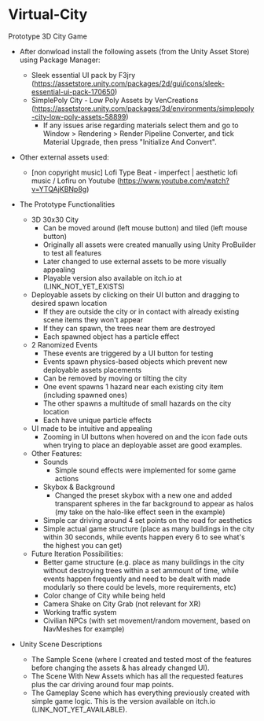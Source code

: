 # Virtual-City
Prototype 3D City Game
- After donwload install the following assets (from the Unity Asset Store) using Package Manager:
    -   Sleek essential UI pack by F3jry (https://assetstore.unity.com/packages/2d/gui/icons/sleek-essential-ui-pack-170650)
    - SimplePoly City - Low Poly Assets by VenCreations (https://assetstore.unity.com/packages/3d/environments/simplepoly-city-low-poly-assets-58899)
        - If any issues arise regarding materials select them and go to Window > Rendering > Render Pipeline Converter, and tick Material Upgrade, then press "Initialize And Convert".
- Other external assets used:
    - [non copyright music] Lofi Type Beat - imperfect | aesthetic lofi music / Lofiru on Youtube (https://www.youtube.com/watch?v=YTQAjKBNp8g)

- The Prototype Functionalities
    - 3D 30x30 City
        -  Can be moved around (left mouse button) and tiled (left mouse button)
        - Originally all assets were created manually using Unity ProBuilder to test all features
        - Later changed to use external assets to be more visually appealing
        - Playable version also available on itch.io at (LINK_NOT_YET_EXISTS)
    - Deployable assets by clicking on their UI button and dragging to desired spawn location
        - If they are outside the city or in contact with already existing scene items they won't appear
        - If they can spawn, the trees near them are destroyed
        - Each spawned object has a particle effect
    -  2 Ranomized Events
        - These events are triggered by a UI button for testing
        - Events spawn physics-based objects which prevent new deployable assets placements
        - Can be removed by moving or tilting the city
        - One event spawns 1 hazard near each existing city item (including spawned ones)
        - The other spawns a multitude of small hazards on the city location
        - Each have unique particle effects
    - UI made to be intuitive and appealing
        - Zooming in UI buttons when hovered on and the icon fade outs when trying to place an deployable asset are good examples.
    - Other Features:
        - Sounds
            - Simple sound effects were implemented for some game actions
        - Skybox & Background
            - Changed the preset skybox with a new one and added transparent spheres in the far background to appear as halos (my take on the halo-like effect seen in the example)
        - Simple car driving around 4 set points on the road for aesthetics
        - Simple actual game structure (place as many buildings in the city within 30 seconds, while events happen every 6 to see what's the highest you can get)
    - Future Iteration Possibilities:
        - Better game structure (e.g. place as many buildings in the city without destroying trees within a set ammount of time, while events happen frequently and need to be dealt with made modularly so there could be levels, more requirements, etc)
        - Color change of City while being held
        - Camera Shake on City Grab (not relevant for XR)
        - Working traffic system
        - Civilian NPCs (with set movement/random movement, based on NavMeshes for example)
     
- Unity Scene Descriptions
    - The Sample Scene (where I created and tested most of the features before changing the assets & has already changed UI).
    - The Scene With New Assets which has all the requested features plus the car driving around four map points.
    - The Gameplay Scene which has everything previously created with simple game logic. This is the version available on itch.io (LINK_NOT_YET_AVAILABLE).